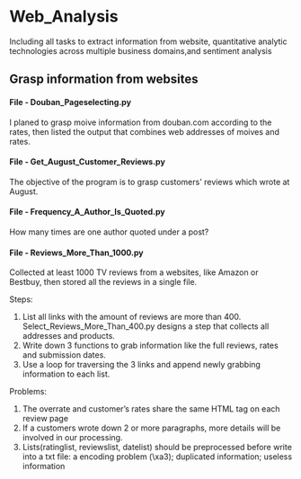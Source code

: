 # Web_Analysis
Including all tasks to extract information from website, quantitative analytic technologies across multiple business domains,and sentiment analysis

## Grasp information from websites

#### File - Douban_Pageselecting.py

I planed to grasp moive information from douban.com according to the rates, then listed the output that combines web addresses of moives and rates. 

#### File - Get_August_Customer_Reviews.py

The objective of the program is to grasp customers' reviews which wrote at August.

#### File - Frequency_A_Author_Is_Quoted.py

How many times are one author quoted under a post? 

#### File - Reviews_More_Than_1000.py

Collected at least 1000 TV reviews from a websites, like Amazon or Bestbuy, then stored all the reviews in a single file.

Steps:
1. List all links with the amount of reviews are more than 400. Select_Reviews_More_Than_400.py designs a step that collects all addresses and products.
2. Write down 3 functions to grab information like the full reviews, rates and submission dates. 
3. Use a loop for traversing the 3 links and append newly grabbing information to each list.

Problems:
1. The overrate and customer’s rates share the same HTML tag on each review page
2. If a customers wrote down 2 or more paragraphs, more details will be involved in our processing.
3. Lists(ratinglist, reviewslist, datelist) should be preprocessed before write into a txt file: a encoding problem (\xa3); duplicated information; useless information
				
				
